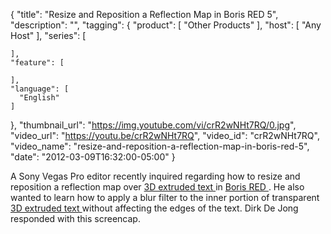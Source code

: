 {
  "title": "Resize and Reposition a Reflection Map in Boris RED 5",
  "description": "",
  "tagging": {
    "product": [
      "Other Products"
    ],
    "host": [
      "Any Host"
    ],
    "series": [

    ],
    "feature": [

    ],
    "language": [
      "English"
    ]
  },
  "thumbnail_url": "https://img.youtube.com/vi/crR2wNHt7RQ/0.jpg",
  "video_url": "https://youtu.be/crR2wNHt7RQ",
  "video_id": "crR2wNHt7RQ",
  "video_name": "resize-and-reposition-a-reflection-map-in-boris-red-5",
  "date": "2012-03-09T16:32:00-05:00"
}

A Sony Vegas Pro editor recently inquired regarding how to resize and reposition a reflection map over [ 3D extruded text ](/products/continuum-units/3d-objects/) in [ Boris RED ](/products/red/) . He also wanted to learn how to apply a blur filter to the inner portion of transparent [ 3D extruded text ](/products/continuum-units/3d-objects/) without affecting the edges of the text. Dirk De Jong responded with this screencap.


